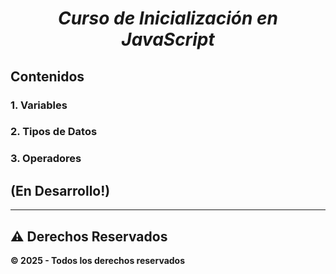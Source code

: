 <div align="center">
  
# __*Curso de Inicialización en JavaScript*__ 

</div>

## Contenidos

### 1. Variables

### 2. Tipos de Datos

### 3. Operadores


## (En Desarrollo!)



---

## ⚠️ Derechos Reservados  
**© 2025 - Todos los derechos reservados**